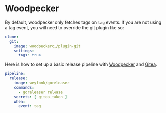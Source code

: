 # Woodpecker

By default, woodpecker only fetches tags on `tag` events. If you are not using a tag event, you will need to override the git plugin like so:

```yaml
clone:
  git:
    image: woodpeckerci/plugin-git
    settings:
      tags: true
```

Here is how to set up a basic release pipeline with [Woodpecker](https://woodpecker-ci.org) and [Gitea](https://gitea.io).

```yaml
pipeline:
  release:
    image: weyfonk/goreleaser
    commands:
      - goreleaser release
    secrets: [ gitea_token ]
    when:
      event: tag
```
